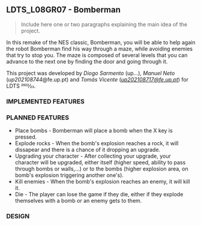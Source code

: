 ## LDTS_L08GR07 - Bomberman

> Include here one or two paragraphs explaining the main idea of the project.

In this remake of the NES classic, Bomberman, you will be able to help again the robot Bomberman find his way through a maze, while avoiding enemies that try to stop you. The maze is composed of several levels that you can advance to the next one by finding the door and going through it. 

This project was developed by *Diogo Sarmento* (up...), *Manuel Neto* (*up202108744*@fe.up.pt) and *Tomás Vicente* (*up202108717@fe.up.pt*) for LDTS 2022⁄23.

### IMPLEMENTED FEATURES



### PLANNED FEATURES

- Place bombs - Bomberman will place a bomb when the X key is pressed.
- Explode rocks - When the bomb's explosion reaches a rock, it will dissapear and there is a chance of it dropping an upgrade.
- Upgrading your character - After collecting your upgrade, your character will be upgraded, either itself (higher speed, ability to pass through bombs or walls,...) or to the bombs (higher explosion area, on bomb's explosion triggering another one's).
- Kill enemies - When the bomb's explosion reaches an enemy, it will kill it.
- Die - The player can lose the game if they die, either if they explode themselves with a bomb or an enemy gets to them.

### DESIGN


